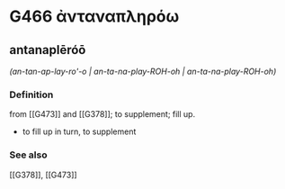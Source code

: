 # G466 ἀνταναπληρόω

## antanaplēróō

_(an-tan-ap-lay-ro'-o | an-ta-na-play-ROH-oh | an-ta-na-play-ROH-oh)_

### Definition

from [[G473]] and [[G378]]; to supplement; fill up.

- to fill up in turn, to supplement

### See also

[[G378]], [[G473]]

